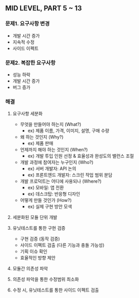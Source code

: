 ## MID LEVEL, PART 5 ~ 13

### 문제1. 요구사항 변경

- 개발 시간 증가
- 지속적 수정
- 사이드 이펙트

### 문제2. 복잡한 요구사항

- 성능 하락
- 개발 시간 증가
- 버그 증가

### 해결

1. 요구사항 세분화

   - 무엇을 만들어야 하는지 (What?)
     - ex) 제품 이름, 가격, 이미지, 설명, 구매 수량
   - 왜 하는 것인지 (Why?)
     - ex) 제품 판매
   - 언제까지 해야 하는 것인지 (When?)
     - ex) 개발 투입 인원 선정 & 효율성과 완성도의 밸런스 조절
   - 개발 과정에 참여자는 누구인지 (Who?)
     - ex) 서버 개발자: API 논의
     - ex) 프론트엔드 개발자: 스크린 작업 범위 분담
   - 개발 프로덕트는 어디에 사용되나 (Where?)
     - ex) 모바일: 앱 전환
     - ex) 데스크탑: 반응형 디자인
   - 어떻게 만들 것인가 (How?)
     - ex) 실제 구현 방안 모색

2. 세분화된 모듈 단위 개발
3. 유닛테스트를 통한 구현 검증
   - 구현 검증 (동작 검증)
   - 사이드 이펙트 검출 (다른 기능과 충돌 가능성)
   - 기획 이슈 확인
   - 효율적인 방향 제안
4. 모듈간 의존성 파악
5. 의존성 파악을 통한 수정범위 최소화
6. 수정 시, 유닛테스트를 통한 사이드 이펙트 검출
